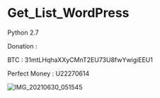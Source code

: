 # Get_List_WordPress
Python 2.7

Donation :

BTC : 31mtLHqhaXXyCMnT2EU73U8fwYwigiEEU1

Perfect Money : U22270614

![IMG_20210630_051545](https://user-images.githubusercontent.com/59664965/123874704-c3cdd100-d962-11eb-9acb-0e210e0c5275.jpg)
